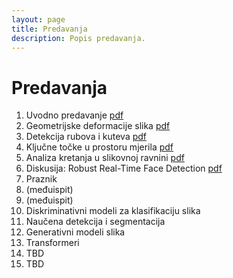 ```yaml
---
layout: page
title: Predavanja
description: Popis predavanja.
---
```


# Predavanja
1. Uvodno predavanje [pdf](http://www.zemris.fer.hr/~ssegvic/vision/cv_intro.pdf)
2. Geometrijske deformacije slika [pdf](https://github.com/cvunizg/cvunizg.github.io/blob/main/P2.pdf)
3. Detekcija rubova i kuteva [pdf](http://www.zemris.fer.hr/~ssegvic/vision/cv_gradients.pdf)
4. Ključne točke u prostoru mjerila [pdf](https://github.com/cvunizg/cvunizg.github.io/blob/main/racvid04.pdf)
5. Analiza kretanja u slikovnoj ravnini [pdf](https://github.com/cvunizg/cvunizg.github.io/blob/main/RacVid_P5_motion.pdf)
6. Diskusija: Robust Real-Time Face Detection [pdf](https://link.springer.com/content/pdf/10.1023/B:VISI.0000013087.49260.fb.pdf)
7. Praznik
8. (međuispit)
9. (međuispit)
10. Diskriminativni modeli za klasifikaciju slika
11. Naučena detekcija i segmentacija
12. Generativni modeli slika
13. Transformeri
14. TBD
15. TBD
